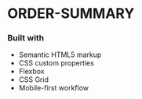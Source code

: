 # ORDER-SUMMARY
### Built with

- Semantic HTML5 markup
- CSS custom properties
- Flexbox
- CSS Grid
- Mobile-first workflow
